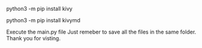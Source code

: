 python3 -m pip install kivy

python3 -m pip install kivymd

Execute the main.py file
Just remeber to save all the files in the same folder.
Thank you for visting.

